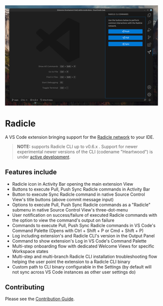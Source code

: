 ![radicle-screenshot](./assets/radicle-screenshot.png)

# Radicle

A VS Code extension bringing support for the [Radicle network](https://radicle.xyz/) to your IDE.

> **NOTE:** supports Radicle CLI up to v0.6.x . Support for newer experimental newer versions of the CLI (codename "Heartwood") is under [active development](https://github.com/orgs/cytechmobile/projects/9/views/1?query=is%3Aopen+sort%3Aupdated-desc).

## Features include

- Radicle icon in Activity Bar opening the main extension View
- Buttons to execute Pull, Push Sync Radicle commands in Activity Bar
- Button to execute Sync Radicle command in native Source Control View's title buttons (above commit message input)
- Options to execute Pull, Push Sync Radicle commands as a "Radicle" submenu in native Source Control View's three-dot-menu
- User notification on success/failure of executed Radicle commands with the option to view the command's output on failure
- Commands to execute Pull, Push Sync Radicle commands in VS Code's Command Palette (Opens with Ctrl + Shift + P or Cmd + Shift + P)
- Log including extension's and Radicle CLI's version in the Output Panel
- Command to show extension's Log in VS Code's Command Palette
- Multi-step onboarding flow with dedicated Welcome Views for specific Workspace states
- Multi-step and multi-branch Radicle CLI installation troubleshooting flow helping the user point the extension to a Radicle CLI binary
- Custom path to CLI binary configurable in the Settings (by default will not sync across VS Code instances as other user settings do)

## Contributing

Please see the [Contribution Guide](./CONTRIBUTING.md).
